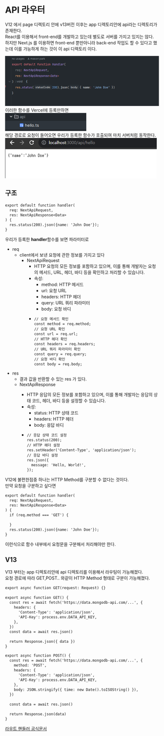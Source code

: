 # API 라우터
V12 에서 page 디렉토리 안에 v13버전 이후는 app 디렉토리안에 api라는 디렉토리가 존재한다.  
React를 이용해서 front-end를 개발하고 있는데 별도로 서버를 가지고 있지는 않다.  
하지만 Next.js 를 이용하면 front-end 뿐만아니라 back-end 작업도 할 수 있다고 했는데 이를 가능하게 하는 것이 이 api 디렉토리 이다.  

![](../../public/api.png)  
이러한 함수를 Vercel에 등록만하면  
![](../../public/api1.png)  
해당 경로로 요청이 들어오면 우리가 등록한 함수가 호출되여 마치 서버처럼 동작한다.  
![](../../public/api2.png)  
  
## 구조
```
export default function handler(
  req: NextApiRequest,
  res: NextApiResponse<Data>
) {
  res.status(200).json({name: 'John Doe'});
}
```
  
우리가 등록한 **handler**함수를 보면 파라미터로  
* req
  * client에서 보낸 요청에 관한 정보를 가지고 있다
    * NextApiRequest
      * HTTP 요청의 모든 정보를 포함하고 있으며, 이를 통해 개발자는 요청의 메서드, URL, 헤더, 바디 등을 확인하고 처리할 수 있습니다.
      * 속성:
        * method: HTTP 메서드
        * url: 요청 URL
        * headers: HTTP 헤더
        * query: URL 쿼리 파라미터
        * body: 요청 바디
      * ```
        // 요청 메서드 확인
        const method = req.method;  
        // 요청 URL 확인
        const url = req.url;
        // HTTP 헤더 확인
        const headers = req.headers;
        // URL 쿼리 파라미터 확인
        const query = req.query;
        // 요청 바디 확인
        const body = req.body;
        ```
* res
  * 결과 값을 반환할 수 있는 res 가 있다.
  * NextApiResponse<Data>
    * HTTP 응답의 모든 정보를 포함하고 있으며, 이를 통해 개발자는 응답의 상태 코드, 헤더, 바디 등을 설정할 수 있습니다.
    * 속성:
      * status: HTTP 상태 코드
      * headers: HTTP 헤더
      * body: 응답 바디
    * ```
      // 응답 상태 코드 설정
      res.status(200);
      // HTTP 헤더 설정
      res.setHeader('Content-Type', 'application/json');
      // 응답 바디 설정
      res.json({
        message: 'Hello, World!',
      });
      ```
      
  
V12에 불편한점중 하나는 HTTP Method를 구분할 수 없다는 것이다.  
만약 요청을 구분하고 싶다면  
```
export default function handler(
  req: NextApiRequest,
  res: NextApiResponse<Data>
) {
  if (req.method === 'GET') {
    
  }
  res.status(200).json({name: 'John Doe'});
}
```
이런식으로 함수 내부에서 요청문을 구분해서 처리해야만 한다.  
  
## V13
V13 부터는 app 디렉토리안에 api 디렉토리를 이용해서 라우팅이 가능해졌다.  
요청 경로에 따라 GET,POST.. 와같이 HTTP Method 형태로 구분이 가능해졌다.  
```
export async function GET(request: Request) {}

export async function GET() {
  const res = await fetch('https://data.mongodb-api.com/...', {
    headers: {
      'Content-Type': 'application/json',
      'API-Key': process.env.DATA_API_KEY,
    },
  })
  const data = await res.json()
 
  return Response.json({ data })
}
```

```
export async function POST() {
  const res = await fetch('https://data.mongodb-api.com/...', {
    method: 'POST',
    headers: {
      'Content-Type': 'application/json',
      'API-Key': process.env.DATA_API_KEY,
    },
    body: JSON.stringify({ time: new Date().toISOString() }),
  })
 
  const data = await res.json()
 
  return Response.json(data)
}
```

[라우트 핸들러 공식문서](https://nextjs.org/docs/app/building-your-application/routing/route-handlers)